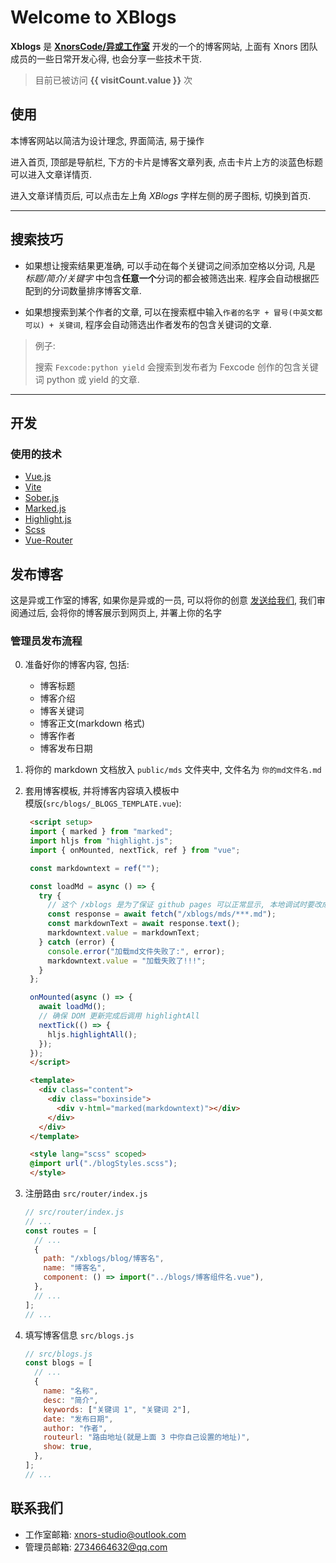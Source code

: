 # Welcome to XBlogs

**Xblogs** 是 [**XnorsCode/异或工作室**](https://github.com/xnors) 开发的一个的博客网站, 上面有 Xnors 团队成员的一些日常开发心得, 也会分享一些技术干货.

> 目前已被访问 **{{ visitCount.value }}** 次

## 使用

本博客网站以简洁为设计理念, 界面简洁, 易于操作

进入首页, 顶部是导航栏, 下方的卡片是博客文章列表, 点击卡片上方的淡蓝色标题可以进入文章详情页.

进入文章详情页后, 可以点击左上角 _XBlogs_ 字样左侧的房子图标, 切换到首页.

---

## 搜索技巧

- 如果想让搜索结果更准确, 可以手动在每个关键词之间添加空格以分词, 凡是 _标题/简介/关键字_ 中包含**任意一个**分词的都会被筛选出来. 程序会自动根据匹配到的分词数量排序博客文章.

- 如果想搜索到某个作者的文章, 可以在搜索框中输入`作者的名字 + 冒号(中英文都可以) + 关键词`, 程序会自动筛选出作者发布的包含关键词的文章.

> 例子:
>
> 搜索 `Fexcode:python yield`
> 会搜索到发布者为 Fexcode 创作的包含关键词 python 或 yield 的文章.

---

## 开发

### 使用的技术

- [Vue.js](https://cn.vuejs.org/)
- [Vite](https://vitejs.dev/)
- [Sober.js](https://soberjs.com/)
- [Marked.js](https://marked.js.org/)
- [Highlight.js](https://highlightjs.org/)
- [Scss](https://sass-lang.com/)
- [Vue-Router](https://router.vuejs.org/)

## 发布博客

这是异或工作室的博客, 如果你是异或的一员, 可以将你的创意 [发送给我们](#联系我们),
我们审阅通过后, 会将你的博客展示到网页上, 并署上你的名字

### 管理员发布流程

0. 准备好你的博客内容, 包括:

   - 博客标题
   - 博客介绍
   - 博客关键词
   - 博客正文(markdown 格式)
   - 博客作者
   - 博客发布日期

1. 将你的 markdown 文档放入 `public/mds` 文件夹中, 文件名为 `你的md文件名.md`

2. 套用博客模板, 并将博客内容填入模板中
   <br>
   模版(`src/blogs/_BLOGS_TEMPLATE.vue`):

   ```html
    <script setup>
    import { marked } from "marked";
    import hljs from "highlight.js";
    import { onMounted, nextTick, ref } from "vue";

    const markdowntext = ref("");

    const loadMd = async () => {
      try {
        // 这个 /xblogs 是为了保证 github pages 可以正常显示, 本地调试时要改成 /
        const response = await fetch("/xblogs/mds/***.md");
        const markdownText = await response.text();
        markdowntext.value = markdownText;
      } catch (error) {
        console.error("加载md文件失败了:", error);
        markdowntext.value = "加载失败了!!!";
      }
    };

    onMounted(async () => {
      await loadMd();
      // 确保 DOM 更新完成后调用 highlightAll
      nextTick(() => {
        hljs.highlightAll();
      });
    });
    </script>

    <template>
      <div class="content">
        <div class="boxinside">
          <div v-html="marked(markdowntext)"></div>
        </div>
      </div>
    </template>

    <style lang="scss" scoped>
    @import url("./blogStyles.scss");
    </style>
   ```

3. 注册路由 `src/router/index.js`

   ```js
   // src/router/index.js
   // ...
   const routes = [
     // ...
     {
       path: "/xblogs/blog/博客名",
       name: "博客名",
       component: () => import("../blogs/博客组件名.vue"),
     },
     // ...
   ];
   // ...
   ```

4. 填写博客信息 `src/blogs.js`

   ```js
   // src/blogs.js
   const blogs = [
     // ...
     {
       name: "名称",
       desc: "简介",
       keywords: ["关键词 1", "关键词 2"],
       date: "发布日期",
       author: "作者",
       routeurl: "路由地址(就是上面 3 中你自己设置的地址)",
       show: true,
     },
   ];
   // ...
   ```

## 联系我们

- 工作室邮箱: xnors-studio@outlook.com
- 管理员邮箱: 2734664632@qq.com
